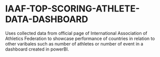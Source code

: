 # IAAF-TOP-SCORING-ATHLETE-DATA-DASHBOARD
Uses collected data from official page of International Association of Athletics Federation to showcase performance of countries in relation to other varibales such as number of athletes or number of event in a dashboard created in powerBI.
